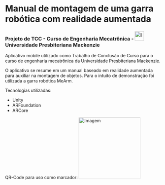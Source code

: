 # Manual de montagem de uma garra robótica com realidade aumentada
<h3>Projeto de  TCC - Curso de Engenharia Mecatrônica - <img height="30" alt="Imagem" color="red" draggable="true" src="https://www.mackenzie.br/fileadmin/CONFIGURACOES/DEFAULT_21/Resources/Public/Template/img/touch/196.png" class="css-9pa8cd"> Universidade Presbiteriana Mackenzie </h3>

Aplicativo mobile utilizado como Trabalho de Conclusão de Curso para o curso de engenharia mecatrônica da Universidade Presbiteriana Mackenzie.

O aplicativo se resume em um manual baseado em realidade aumentada para auxiliar na montagem de objetos. Para o intuito de demonstração foi utilizada a garra robótica MeArm.

Tecnologias utilizadas:
- Unity
- ARFoundation
- ARCore

QR-Code para uso como marcador:
<img height='200' alt="Imagem" color="red" draggable="true" src="https://github.com/GustavoHochgraf/Manual-de-montagem-com-realidade-aumentada/blob/master/Assets/Garra/Imagens/qr-code-mack.png" class="css-9pa8cd">
